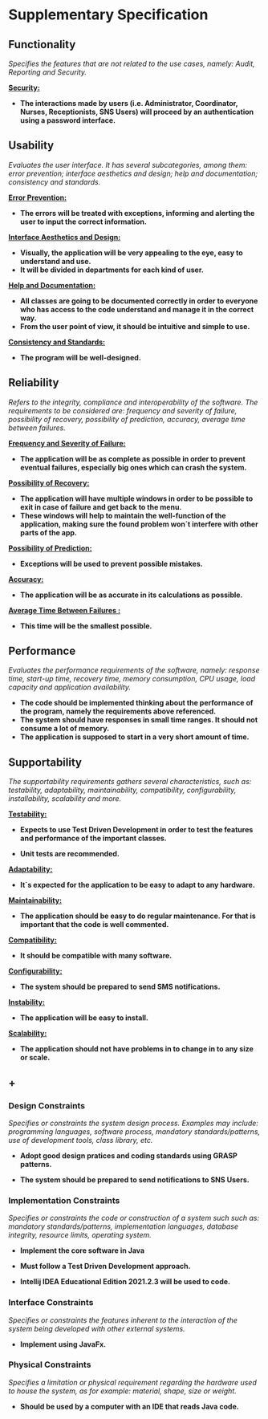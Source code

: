 # Supplementary Specification

## Functionality

*Specifies the features that are not related to the use cases, namely: Audit, Reporting and Security.*

**<u> Security: </u>**
  
- **The interactions made by users (i.e. Administrator, Coordinator, Nurses, Receptionists, SNS Users) will proceed by an authentication using a password interface.** 

## Usability

*Evaluates the user interface. It has several subcategories, among them: error prevention; interface aesthetics and design; help and documentation; consistency and standards.*

**<u> Error Prevention: </u>**

- **The errors will be treated with exceptions, informing and alerting the user to input the correct information.**

**<u> Interface Aesthetics and Design: </u>**

- **Visually, the application will be very appealing to the eye, easy to understand and use.**
- **It will be divided in departments for each kind of user.**

**<u> Help and Documentation: </u>**

- **All classes are going to be documented correctly in order to everyone who has access to the code understand and manage it in the correct way.**
- **From the user point of view, it should be intuitive and simple to use.**

**<u> Consistency and Standards: </u>**

- **The program will be well-designed.**


## Reliability

*Refers to the integrity, compliance and interoperability of the software. The requirements to be considered are: frequency and severity of failure, possibility of recovery, possibility of prediction, accuracy, average time between failures.*

**<u> Frequency and Severity of Failure: </u>**

- **The application will be as complete as possible in order to prevent eventual failures, especially big ones which can crash the system.**

**<u> Possibility of Recovery: </u>**

- **The application will have multiple windows in order to be possible to exit in case of failure and get back to the menu.**
- **These windows will help to maintain the well-function of the application, making sure the found problem won´t interfere with other parts of the app.**

**<u> Possibility of Prediction: </u>**

- **Exceptions will be used to prevent possible mistakes.**

**<u> Accuracy: </u>**

- **The application will be as accurate in its calculations as possible.**

**<u> Average Time Between Failures :</u>**

- **This time will be the smallest possible.**


## Performance

*Evaluates the performance requirements of the software, namely: response time, start-up time, recovery time, memory consumption, CPU usage, load capacity and application availability.*

- **The code should be implemented thinking about the performance of the program, namely the requirements above referenced.**
- **The system should have responses in small time ranges. It should not consume a lot of memory.**
- **The application is supposed to start in a very short amount of time.**

## Supportability

*The supportability requirements gathers several characteristics, such as: testability, adaptability, maintainability, compatibility, configurability, installability, scalability and more.*

**<u> Testability: </u>**

- **Expects to use Test Driven Development in order to test the features and performance of the important classes.**

- **Unit tests are recommended.**

**<u> Adaptability: </u>**

- **It´s expected for the application to be easy to adapt to any hardware.**

**<u> Maintainability: </u>**

- **The application should be easy to do regular maintenance. For that is important that the code is well commented.**

**<u> Compatibility: </u>**

- **It should be compatible with many software.**

**<u> Configurability: </u>**

- **The system should be prepared to send SMS notifications.**

**<u> Instability: </u>**

- **The application will be easy to install.**

**<u> Scalability: </u>**

- **The application should not have problems in to change in to any size or scale.**

## +

### Design Constraints

*Specifies or constraints the system design process. Examples may include: programming languages, software process, mandatory standards/patterns, use of development tools, class library, etc.*

- **Adopt good design pratices and coding standards using GRASP patterns.**

- **The system should be prepared to send notifications to SNS Users.**
 

### Implementation Constraints

*Specifies or constraints the code or construction of a system such such as: mandatory standards/patterns, implementation languages, database integrity, resource limits, operating system.*

- **Implement the core software in Java**

- **Must follow a Test Driven Development approach.**

- **Intellij IDEA Educational Edition 2021.2.3 will be used to code.**
 

### Interface Constraints

*Specifies or constraints the features inherent to the interaction of the system being developed with other external systems.*

- **Implement using JavaFx.**

### Physical Constraints

*Specifies a limitation or physical requirement regarding the hardware used to house the system, as for example: material, shape, size or weight.*

- **Should be used by a computer with an IDE that reads Java code.**